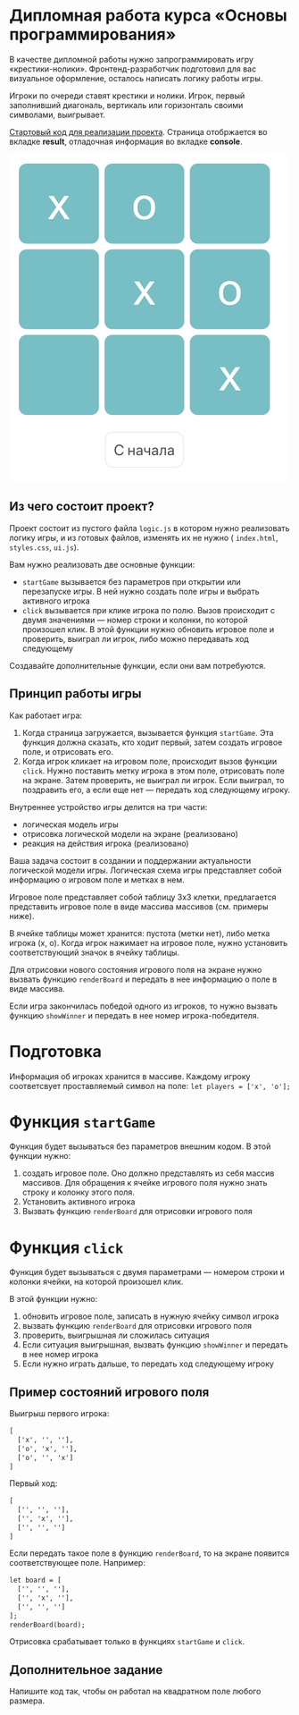 # Дипломная работа курса «Основы программирования»

В качестве дипломной работы нужно запрограммировать игру «крестики-нолики». Фронтенд-разработчик подготовил для вас визуальное оформление, осталось написать логику работы игры.

Игроки по очереди ставят крестики и нолики. Игрок, первый заполнивший диагональ, вертикаль или горизонталь своими символами, выигрывает.

[Стартовый код для реализации проекта](https://repl.it/@netology_pb/Diplom-startovyi-kod). Страница отобржается во вкладке **result**, отладочная информация во вкладке **console**.

![Image of the game](tictactoe.png)

## Из чего состоит проект?

Проект состоит из пустого файла `logic.js` в котором нужно реализовать логику игры, и из готовых файлов, изменять их не нужно ( `index.html`, `styles.css`, `ui.js`).

Вам нужно реализовать две основные функции: 

* `startGame` вызывается без параметров при открытии или перезапуске игры. В ней нужно создать поле игры и выбрать активного игрока
* `click` вызывается при клике игрока по полю. Вызов происходит с двумя значениями — номер строки и колонки, по которой произошел клик. В этой функции нужно обновить игровое поле и проверить, выиграл ли игрок, либо можно передавать ход следующему

Создавайте дополнительные функции, если они вам потребуются.

## Принцип работы игры

Как работает игра:
1. Когда страница загружается, вызывается функция `startGame`. Эта функция должна сказать, кто ходит первый, затем создать игровое поле, и отрисовать его.
2. Когда игрок кликает на игровом поле, происходит вызов функции `click`. Нужно поставить метку игрока в этом поле, отрисовать поле на экране. Затем проверить, не выиграл ли игрок. Если выиграл, то поздравить его, а если еще нет — передать ход следующему игроку.

Внутреннее устройство игры делится на три части:
* логическая модель игры
* отрисовка логической модели на экране (реализовано)
* реакция на действия игрока (реализовано)

Ваша задача состоит в создании и поддержании актуальности логической модели игры. Логическая схема игры представляет собой информацию о игровом поле и метках в нем. 

Игровое поле представляет собой таблицу 3х3 клетки, предлагается представить игровое поле в виде массива массивов (см. примеры ниже).

В ячейке таблицы может хранится: пустота (метки нет), либо метка игрока (х, о). Когда игрок нажимает на игровое поле, нужно установить соответствующий значок в ячейку таблицы.

Для отрисовки нового состояния игрового поля на экране нужно вызвать функцию `renderBoard` и передать в нее информацию о поле в виде массива.

Если игра закончилась победой одного из игроков, то нужно вызвать функцию `showWinner` и передать в нее номер игрока-победителя.


# Подготовка

Информация об игроках хранится в массиве. Каждому игроку соответсвует проставляемый символ на поле: `let players = ['x', 'o'];`


# Функция `startGame`

Функция будет вызываться без параметров внешним кодом. В этой функции нужно:
1. создать игровое поле. Оно должно представлять из себя массив массивов. Для обращения к ячейке игрового поля нужно знать строку и колонку этого поля.
2. Установить активного игрока
3. Вызвать функцию `renderBoard` для отрисовки игрового поля

# Функция `click`

Функция будет вызываться с двумя параметрами — номером строки и колонки ячейки, на которой произошел клик.

В этой функции нужно:
1. обновить игровое поле, записать в нужную ячейку символ игрока
2. вызвать функцию `renderBoard` для отрисовки игрового поля
3. проверить, выигрышная ли сложилась ситуация
4. Если ситуация выигрышная, вызвать функцию `showWinner` и передать в нее номер игрока
5. Если нужно играть дальше, то передать ход следующему игроку


## Пример состояний игрового поля

Выигрыш первого игрока:
```
[
  ['x', '', ''],
  ['o', 'x', ''],
  ['o', '', 'x']
]
```


Первый ход:
```
[
  ['', '', ''],
  ['', 'x', ''],
  ['', '', '']
]
```

Если передать такое поле в функцию `renderBoard`, то на экране появится соответствующее поле. Например:

```
let board = [
  ['', '', ''],
  ['', 'x', ''],
  ['', '', '']
];
renderBoard(board);
```

Отрисовка срабатывает только в функциях `startGame` и `click`.

## Дополнительное задание

Напишите код так, чтобы он работал на квадратном поле любого размера.


